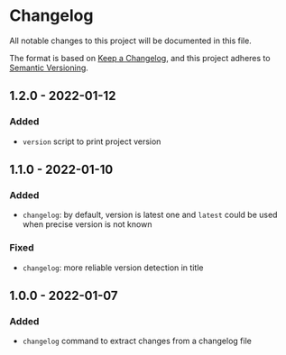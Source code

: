 # Changelog

All notable changes to this project will be documented in this file.

The format is based on [Keep a Changelog](https://keepachangelog.com/en/1.0.0/),
and this project adheres to [Semantic Versioning](https://semver.org/spec/v2.0.0.html).

## 1.2.0 - 2022-01-12

### Added

- `version` script to print project version

## 1.1.0 - 2022-01-10

### Added

- `changelog`: by default, version is latest one and `latest` could be used when precise version is not known

### Fixed

- `changelog`: more reliable version detection in title

## 1.0.0 - 2022-01-07

### Added

- `changelog` command to extract changes from a changelog file
